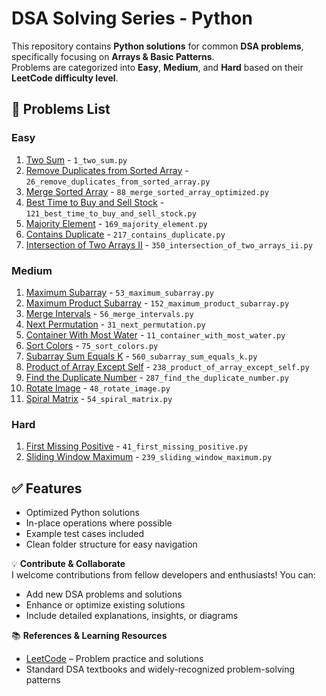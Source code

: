# DSA Solving Series - Python

This repository contains **Python solutions** for common **DSA problems**, specifically focusing on **Arrays & Basic Patterns**.  
Problems are categorized into **Easy**, **Medium**, and **Hard** based on their **LeetCode difficulty level**. 

## 📝 Problems List

### Easy
1. [Two Sum](https://leetcode.com/problems/two-sum/) - `1_two_sum.py`  
2. [Remove Duplicates from Sorted Array](https://leetcode.com/problems/remove-duplicates-from-sorted-array/) - `26_remove_duplicates_from_sorted_array.py`  
3. [Merge Sorted Array](https://leetcode.com/problems/merge-sorted-array/) - `88_merge_sorted_array_optimized.py`  
4. [Best Time to Buy and Sell Stock](https://leetcode.com/problems/best-time-to-buy-and-sell-stock/) - `121_best_time_to_buy_and_sell_stock.py`  
5. [Majority Element](https://leetcode.com/problems/majority-element/) - `169_majority_element.py`  
6. [Contains Duplicate](https://leetcode.com/problems/contains-duplicate/) - `217_contains_duplicate.py`  
7. [Intersection of Two Arrays II](https://leetcode.com/problems/intersection-of-two-arrays-ii/) - `350_intersection_of_two_arrays_ii.py`  

### Medium
1. [Maximum Subarray](https://leetcode.com/problems/maximum-subarray/) - `53_maximum_subarray.py`  
2. [Maximum Product Subarray](https://leetcode.com/problems/maximum-product-subarray/) - `152_maximum_product_subarray.py`  
3. [Merge Intervals](https://leetcode.com/problems/merge-intervals/) - `56_merge_intervals.py`  
4. [Next Permutation](https://leetcode.com/problems/next-permutation/) - `31_next_permutation.py`  
5. [Container With Most Water](https://leetcode.com/problems/container-with-most-water/) - `11_container_with_most_water.py`  
6. [Sort Colors](https://leetcode.com/problems/sort-colors/) - `75_sort_colors.py`  
7. [Subarray Sum Equals K](https://leetcode.com/problems/subarray-sum-equals-k/) - `560_subarray_sum_equals_k.py`  
8. [Product of Array Except Self](https://leetcode.com/problems/product-of-array-except-self/) - `238_product_of_array_except_self.py`  
9. [Find the Duplicate Number](https://leetcode.com/problems/find-the-duplicate-number/) - `287_find_the_duplicate_number.py`  
10. [Rotate Image](https://leetcode.com/problems/rotate-image/) - `48_rotate_image.py`  
11. [Spiral Matrix](https://leetcode.com/problems/spiral-matrix/) - `54_spiral_matrix.py`    

### Hard
1. [First Missing Positive](https://leetcode.com/problems/first-missing-positive/) - `41_first_missing_positive.py` 
2. [Sliding Window Maximum](https://leetcode.com/problems/sliding-window-maximum/) - `239_sliding_window_maximum.py` 

## ✅ Features
- Optimized Python solutions  
- In-place operations where possible  
- Example test cases included  
- Clean folder structure for easy navigation  

💡 **Contribute & Collaborate**  
I welcome contributions from fellow developers and enthusiasts! You can:  
- Add new DSA problems and solutions  
- Enhance or optimize existing solutions  
- Include detailed explanations, insights, or diagrams  

📚 **References & Learning Resources**  
- [LeetCode](https://leetcode.com/) – Problem practice and solutions  
- Standard DSA textbooks and widely-recognized problem-solving patterns